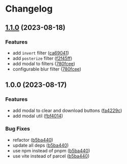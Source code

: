 # Changelog

## [1.1.0](https://github.com/iamelevich/uol-introductin-to-programming-ii-project/compare/v1.0.0...v1.1.0) (2023-08-18)


### Features

* add `invert` filter ([ca69041](https://github.com/iamelevich/uol-introductin-to-programming-ii-project/commit/ca69041181fd84ca20ee96505d14c69278a0f524))
* add `posterize` filter ([f2f45ff](https://github.com/iamelevich/uol-introductin-to-programming-ii-project/commit/f2f45ffffa8a6d237cbac0d0d31ee5ca1dc347d1))
* add modal to filters ([780fcee](https://github.com/iamelevich/uol-introductin-to-programming-ii-project/commit/780fceeadf3f48297574d2612d374d7df52072ed))
* configurable blur filter ([780fcee](https://github.com/iamelevich/uol-introductin-to-programming-ii-project/commit/780fceeadf3f48297574d2612d374d7df52072ed))

## 1.0.0 (2023-08-17)


### Features

* add modal to clear and download buttons ([fa4229c](https://github.com/iamelevich/uol-introductin-to-programming-ii-project/commit/fa4229c77a3329a433696b4d5e38ade1fb97c58e))
* add modal util ([fbf4014](https://github.com/iamelevich/uol-introductin-to-programming-ii-project/commit/fbf40142ac5efc70c1d1b881c1219801e4843f90))


### Bug Fixes

* refactor ([b5ba440](https://github.com/iamelevich/uol-introductin-to-programming-ii-project/commit/b5ba440f0d4a609fe7b03a8542506011414fa812))
* update all deps ([b5ba440](https://github.com/iamelevich/uol-introductin-to-programming-ii-project/commit/b5ba440f0d4a609fe7b03a8542506011414fa812))
* use npm instead of pnpm ([b5ba440](https://github.com/iamelevich/uol-introductin-to-programming-ii-project/commit/b5ba440f0d4a609fe7b03a8542506011414fa812))
* use vite instead of parcel ([b5ba440](https://github.com/iamelevich/uol-introductin-to-programming-ii-project/commit/b5ba440f0d4a609fe7b03a8542506011414fa812))
